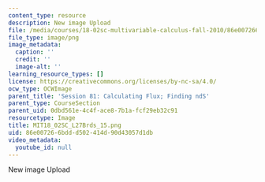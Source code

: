 ```yaml
---
content_type: resource
description: New image Upload
file: /media/courses/18-02sc-multivariable-calculus-fall-2010/86e007266bddd502414d90d43057d1db_MIT18_02SC_L27Brds_15.png
file_type: image/png
image_metadata:
  caption: ''
  credit: ''
  image-alt: ''
learning_resource_types: []
license: https://creativecommons.org/licenses/by-nc-sa/4.0/
ocw_type: OCWImage
parent_title: 'Session 81: Calculating Flux; Finding ndS'
parent_type: CourseSection
parent_uid: 0dbd561e-4c4f-ace8-7b1a-fcf29eb32c91
resourcetype: Image
title: MIT18_02SC_L27Brds_15.png
uid: 86e00726-6bdd-d502-414d-90d43057d1db
video_metadata:
  youtube_id: null
---
```

New image Upload